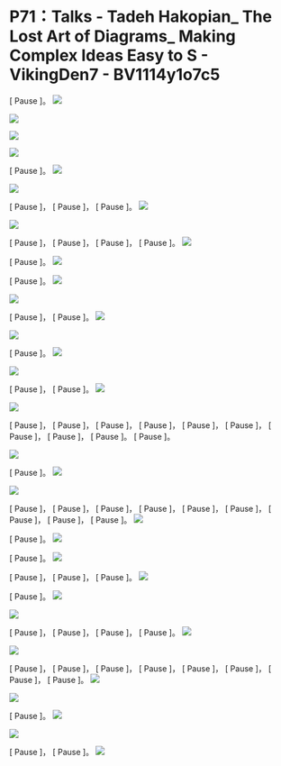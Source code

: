 # P71：Talks - Tadeh Hakopian_ The Lost Art of Diagrams_ Making Complex Ideas Easy to S - VikingDen7 - BV1114y1o7c5

 [ Pause ]。
![](img/07248a8e694d2e7273dfcb815020bced_1.png)

![](img/07248a8e694d2e7273dfcb815020bced_2.png)

![](img/07248a8e694d2e7273dfcb815020bced_3.png)

![](img/07248a8e694d2e7273dfcb815020bced_4.png)

 [ Pause ]。
![](img/07248a8e694d2e7273dfcb815020bced_6.png)

![](img/07248a8e694d2e7273dfcb815020bced_7.png)

 [ Pause ]， [ Pause ]， [ Pause ]。
![](img/07248a8e694d2e7273dfcb815020bced_9.png)

![](img/07248a8e694d2e7273dfcb815020bced_10.png)

 [ Pause ]， [ Pause ]， [ Pause ]， [ Pause ]。
![](img/07248a8e694d2e7273dfcb815020bced_12.png)

 [ Pause ]。
![](img/07248a8e694d2e7273dfcb815020bced_14.png)

 [ Pause ]。
![](img/07248a8e694d2e7273dfcb815020bced_16.png)

![](img/07248a8e694d2e7273dfcb815020bced_17.png)

 [ Pause ]， [ Pause ]。
![](img/07248a8e694d2e7273dfcb815020bced_19.png)

![](img/07248a8e694d2e7273dfcb815020bced_20.png)

 [ Pause ]。
![](img/07248a8e694d2e7273dfcb815020bced_22.png)

![](img/07248a8e694d2e7273dfcb815020bced_23.png)

 [ Pause ]， [ Pause ]。
![](img/07248a8e694d2e7273dfcb815020bced_25.png)

![](img/07248a8e694d2e7273dfcb815020bced_26.png)

 [ Pause ]， [ Pause ]， [ Pause ]， [ Pause ]， [ Pause ]， [ Pause ]， [ Pause ]， [ Pause ]， [ Pause ]。 [ Pause ]。

![](img/07248a8e694d2e7273dfcb815020bced_28.png)

 [ Pause ]。
![](img/07248a8e694d2e7273dfcb815020bced_30.png)

![](img/07248a8e694d2e7273dfcb815020bced_31.png)

 [ Pause ]， [ Pause ]， [ Pause ]， [ Pause ]， [ Pause ]， [ Pause ]， [ Pause ]， [ Pause ]， [ Pause ]。
![](img/07248a8e694d2e7273dfcb815020bced_33.png)

 [ Pause ]。
![](img/07248a8e694d2e7273dfcb815020bced_35.png)

 [ Pause ]。
![](img/07248a8e694d2e7273dfcb815020bced_37.png)

 [ Pause ]， [ Pause ]， [ Pause ]。
![](img/07248a8e694d2e7273dfcb815020bced_39.png)

 [ Pause ]。
![](img/07248a8e694d2e7273dfcb815020bced_41.png)

![](img/07248a8e694d2e7273dfcb815020bced_42.png)

 [ Pause ]， [ Pause ]， [ Pause ]， [ Pause ]。
![](img/07248a8e694d2e7273dfcb815020bced_44.png)

![](img/07248a8e694d2e7273dfcb815020bced_45.png)

 [ Pause ]， [ Pause ]， [ Pause ]， [ Pause ]， [ Pause ]， [ Pause ]， [ Pause ]， [ Pause ]。
![](img/07248a8e694d2e7273dfcb815020bced_47.png)

![](img/07248a8e694d2e7273dfcb815020bced_48.png)

 [ Pause ]。
![](img/07248a8e694d2e7273dfcb815020bced_50.png)

![](img/07248a8e694d2e7273dfcb815020bced_51.png)

 [ Pause ]， [ Pause ]。
![](img/07248a8e694d2e7273dfcb815020bced_53.png)